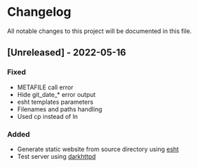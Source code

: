 # Changelog
All notable changes to this project will be documented in this file.

## [Unreleased] - 2022-05-16
### Fixed
- METAFILE call error
- Hide git_date_* error output
- esht templates parameters
- Filenames and paths handling
- Used cp instead of ln
### Added
- Generate static website from source directory using [esht](https://gitlab.com/4bcx/esht)
- Test server using [darkhttpd](https://unix4lyfe.org/darkhttpd/)
